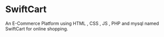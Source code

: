 # SwiftCart
An E-Commerce Platform using HTML , CSS , JS , PHP and mysql named SwiftCart for online shopping.
